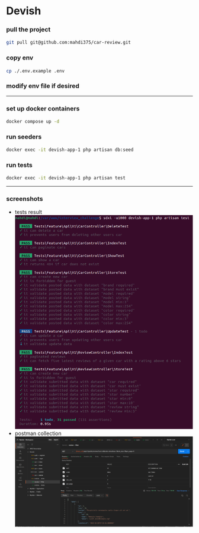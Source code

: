 # Devish

### pull the project

```bash
git pull git@github.com:mahdi375/car-review.git
```

### copy env
```bash
cp ./.env.example .env
```

### modify env file if desired
---
### set up docker containers
```bash
docker compose up -d
```

### run seeders
```bash
docker exec -it devish-app-1 php artisan db:seed
```

### run tests
```bash
docker exec -it devish-app-1 php artisan test
```
---

### screenshots
- tests result
    ![](doc/Screenshot%20from%202023-10-28%2022-02-07.png)
- postman collection
    ![](doc/Screenshot%20from%202023-10-28%2021-59-57.png)
